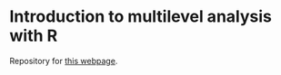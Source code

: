 # Introduction to multilevel analysis with R
Repository for [this webpage](https://raffaelevacca.github.io/Intro-multilevel-with-R/).
